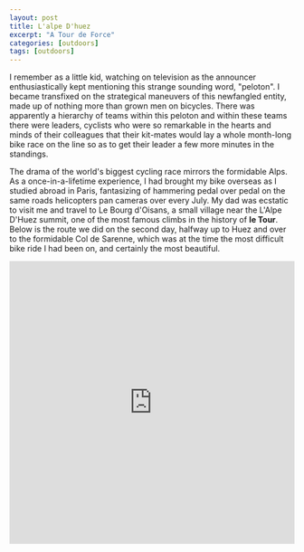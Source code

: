 ```yaml
---
layout: post
title: L'alpe D'huez
excerpt: "A Tour de Force"
categories: [outdoors]
tags: [outdoors]
---
```


I remember as a little kid, watching on television as the announcer enthusiastically kept mentioning this strange sounding word, "peloton". I became transfixed on the strategical maneuvers of this newfangled entity, made up of nothing more than grown men on bicycles. There was apparently a hierarchy of teams within this peloton and within these teams there were leaders, cyclists who were so remarkable in the hearts and minds of their colleagues that their kit-mates would lay a whole month-long bike race on the line so as to get their leader a few more minutes in the standings. 

The drama of the world's biggest cycling race mirrors the formidable Alps. As a once-in-a-lifetime experience, I had brought my bike overseas as I studied abroad in Paris, fantasizing of hammering pedal over pedal on the same roads helicopters pan cameras over every July. My dad was ecstatic to visit me and travel to Le Bourg d'Oisans, a small village near the L'Alpe D'Huez summit, one of the most famous climbs in the history of **le Tour**. Below is the route we did on the second day, halfway up to Huez and over to the formidable Col de Sarenne, which was at the time the most difficult bike ride I had been on, and certainly the most beautiful.

<iframe width="100%" height="500px" frameBorder="0" src="https://a.tiles.mapbox.com/v4/smaroukis.1aifogk4.html?access_token=pk.eyJ1Ijoic21hcm91a2lzIiwiYSI6ImNpcTZyNW96djAwZ3BmbmtrcnZpbXRoMG0ifQ.wlaRgsckB1_vTtYKWEhZJw"></iframe>
